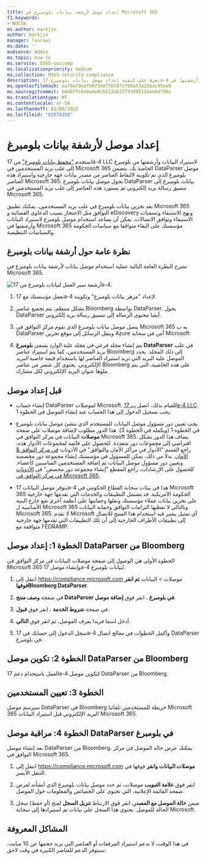 ```yaml
---
title: إعداد موصل لأرشفة بيانات بلومبرغ في Microsoft 365
f1.keywords:
- NOCSH
ms.author: markjjo
author: markjjo
manager: laurawi
ms.date: ''
audience: Admin
ms.topic: how-to
ms.service: O365-seccomp
ms.localizationpriority: medium
ms.collection: M365-security-compliance
description: تعرف على كيفية إعداد موصل بيانات بلومبرغ 17a-4 واستخدامه لاستيراد بيانات بلومبرغ وأرشفتها في Microsoft 365.
ms.openlocfilehash: eaf9a79ebfb073de7f0707cf98a53a266ac95ee0
ms.sourcegitcommit: bdd6ffc6ebe4e6cb212ab22793d9513dae6d798c
ms.translationtype: MT
ms.contentlocale: ar-SA
ms.lasthandoff: 03/08/2022
ms.locfileid: "63574350"
---
```

# <a name="set-up-a-connector-to-archive-bloomberg-data"></a>إعداد موصل لأرشفة بيانات بلومبرغ

استخدم ["محفظ بيانات بلومبرغ"](https://www.17a-4.com/Bloomberg-dataparser/) من 17a-4 LLC لاستيراد البيانات وأرشفتها من بلومبرغ إلى علب بريد المستخدمين في Microsoft 365 الخاصة بك. يتضمن DataParser موصل بلومبرغ الذي تم تكوينه لالتقاط العناصر من مصدر بيانات جهة خارجية واستيراد هذه العناصر Microsoft 365. يحول موصل بيانات بلومبرغ DataParser بيانات بلومبرغ إلى تنسيق رسالة بريد إلكتروني ثم يستورد هذه العناصر إلى علب بريد المستخدمين في Microsoft 365.

بعد تخزين بيانات بلومبرغ في علب بريد المستخدمين، يمكنك تطبيق Microsoft 365 التوافق مثل الاحتجاز بسبب الدعاوى القضائية و eDiscovery ونهج الاستبقاء وتسميات الاستبقاء وتوافق الاتصالات. يمكن أن يساعد استخدام موصل بلومبرغ لاستيراد البيانات وأرشفتها في Microsoft 365 مؤسستك على البقاء متوافقا مع سياسات الحكومة والسياسات التنظيمية.

## <a name="overview-of-archiving-bloomberg-data"></a>نظرة عامة حول أرشفة بيانات بلومبرغ

تشرح النظرة العامة التالية عملية استخدام موصل بيانات لأرشفة بيانات بلومبرغ في Microsoft 365.

![أرشفة سير العمل لبيانات بلومبرغ من 17a-4.](../media/BloombergDataParserConnectorWorkflow.png)

1. تعمل مؤسستك مع 17a-4 لإعداد "مزهر بيانات بلومبرغ" وتكوينه.

2. بشكل منتظم، يتم تجميع عناصر Bloomberg بواسطة DataParser. يحول DataParser أيضا محتوى الرسالة إلى تنسيق رسالة بريد إلكتروني.

3. يتصل موصل بيانات بلومبرغ الذي تقوم مركز التوافق في Microsoft 365 به ب DataParser وينقل الرسائل إلى موقع تخزين Azure آمن في سحابة Microsoft.

4. يتم إنشاء مجلد فرعي في مجلد علبة الوارد يسمى **بلومبرغ DataParser** في علب بريد المستخدمين، كما يتم استيراد عناصر Bloomberg إلى ذلك المجلد. يحدد الموصل علبة البريد التي تريد استيراد العناصر لها باستخدام قيمة خاصية *البريد* الإلكتروني. يحتوي كل عنصر من عناصر Bloomberg على هذه الخاصية، التي يتم ملؤها عنوان البريد الإلكتروني لكل مشارك.

## <a name="before-you-set-up-a-connector"></a>قبل إعداد موصل

- إنشاء حساب DataParser لموصلات Microsoft. للقيام بذلك، اتصل [ب 17a-4 LLC](https://www.17a-4.com/contact/). يجب تسجيل الدخول إلى هذا الحساب عند إنشاء الموصل في الخطوة 1.

- يجب تعيين دور مسؤول موصل البيانات للمستخدم الذي ينشئ موصل بيانات بلومبرغ في الخطوة 1 (ويكمله في الخطوة 3). هذا الدور مطلوب لإضافة موصلات على صفحة **موصلات** البيانات في مركز التوافق في Microsoft 365. يضاف هذا الدور بشكل افتراضي إلى مجموعات دور متعددة. للحصول على قائمة لمجموعات الأدوار هذه، راجع القسم "الأدوار في مراكز الأمان والتوافق" في الأذونات [في مركز التوافق & الأمان](../security/office-365-security/permissions-in-the-security-and-compliance-center.md#roles-in-the-security--compliance-center). بدلا من ذلك، يمكن للمسؤول في مؤسستك إنشاء مجموعة دور مخصصة وتعيين دور مسؤول موصل البيانات ثم إضافة المستخدمين المناسبين كأعضاء. للحصول على الإرشادات، راجع المقطع "إنشاء مجموعة دور مخصص" في [الأذونات في مركز التوافق في Microsoft 365](microsoft-365-compliance-center-permissions.md#create-a-custom-role-group).

- يتوفر موصل البيانات 17a-4 هذا في بيئات سحابة القطاع الحكومي في Microsoft 365 الحكومة الأمريكية. قد تشتمل التطبيقات والخدمات التي تقدمها جهة خارجية على تخزين بيانات عملاء مؤسستك ونقلها وحمايتها على أنظمة أخرى تقع خارج البنية الأساسية ل Microsoft 365 وبالتالي لا تغطيها التزامات التوافق وحماية البيانات Microsoft 365. لا تقدم Microsoft أي تمثيل يشير فيه استخدام هذا المنتج للاتصال إلى تطبيقات  الأطراف الخارجية إلى أن تلك التطبيقات التي تقدمها جهة خارجية متوافقة مع FEDRAMP.

## <a name="step-1-set-up-a-bloomberg-dataparser-connector"></a>الخطوة 1: إعداد موصل DataParser من Bloomberg

الخطوة الأولى هي الوصول إلى صفحة موصلات البيانات في مركز التوافق في Microsoft 365 وإنشاء موصل 17a-4 لبيانات بلومبرغ.

1. انتقل إلى <https://compliance.microsoft.com> موصلات  >  البيانات **ثم انقر فوقهاBloomberg DataParser**.

2. في صفحة **وصف منتج DataParser في بلومبرغ** ، انقر فوق **إضافة موصل**.

3. في صفحة **شروط الخدمة** ، انقر فوق **قبول**.

4. أدخل اسما فريدا يعرف الموصل، ثم انقر فوق **التالي**.

5. سجل الدخول إلى حسابك في 17a-4 وأكمل الخطوات في معالج اتصال DataParser في بلومبرغ.

## <a name="step-2-configure-the-bloomberg-dataparser-connector"></a>الخطوة 2: تكوين موصل DataParser من Bloomberg

العمل باستخدام دعم 17a-4 لتكوين موصل DataParser من Bloomberg.

## <a name="step-3-map-users"></a>الخطوة 3: تعيين المستخدمين

سيرسم موصل DataParser في Bloomberg خريطة للمستخدمين تلقائيا Microsoft 365 البريد الإلكتروني قبل استيراد البيانات Microsoft 365.

## <a name="step-4-monitor-the-bloomberg-dataparser-connector"></a>الخطوة 4: مراقبة موصل DataParser في بلومبرغ

بعد إنشاء موصل DataParser من Bloomberg، يمكنك عرض حالة الموصل في مركز التوافق في Microsoft 365.

1. انتقل إلى <https://compliance.microsoft.com> **موصلات البيانات وانقر** فوقها في التنقل الأيسر.

2. انقر فوق **علامة التبويب** موصلات، ثم حدد موصل بيانات بلومبرغ الذي أنشأته لعرض صفحة القائمة الإعلانية، التي تحتوي على الخصائص والمعلومات حول الموصل.

3. ضمن **حالة الموصل مع المصدر**، انقر فوق الارتباط **تنزيل السجل** لفتح (أو حفظ) سجل الحالة للموصل. يحتوي هذا السجل على بيانات تم استيرادها إلى سحابة Microsoft.

## <a name="known-issues"></a>المشاكل المعروفة

في هذا الوقت، لا ندعم استيراد المرفقات أو العناصر التي يزيد حجمها عن 10 مبايت. سيتوفر الدعم للعناصر الكبيرة في وقت لاحق.

